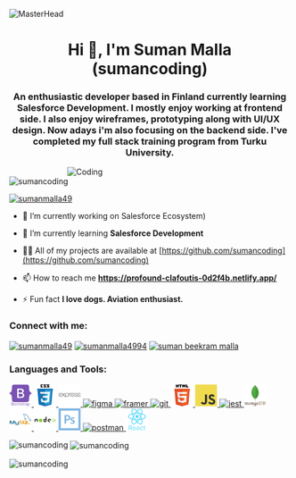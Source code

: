 
![MasterHead](https://media-exp1.licdn.com/dms/image/C5616AQEGnmeclBqRJw/profile-displaybackgroundimage-shrink_350_1400/0/1630030669451?e=1669852800&v=beta&t=_e6Rjoql-vZMy-x__1ZRfdzHHCKby4pbeHqBR4tOTWA)

<h1 align="center">Hi 👋, I'm Suman Malla (sumancoding)</h1>
<h3 align="center">An enthusiastic developer based in Finland currently learning Salesforce Development. I mostly enjoy working at frontend side. I also enjoy wireframes, prototyping along with UI/UX design. Now adays i'm also focusing on the backend side. I've completed my full stack training program from Turku University.</h3>
<img align="right" alt="Coding" width="400" src="https://camo.githubusercontent.com/cae12fddd9d6982901d82580bdf321d81fb299141098ca1c2d4891870827bf17/68747470733a2f2f6d69726f2e6d656469756d2e636f6d2f6d61782f313336302f302a37513379765349765f7430696f4a2d5a2e676966">

<p align="left"> <img src="https://komarev.com/ghpvc/?username=sumancoding&label=Profile%20views&color=0e75b6&style=flat" alt="sumancoding" /> </p>

<p align="left"> <a href="https://twitter.com/sumanmalla49" target="blank"><img src="https://img.shields.io/twitter/follow/sumanmalla49?logo=twitter&style=for-the-badge" alt="sumanmalla49" /></a> </p>

- 🔭 I’m currently working on Salesforce Ecosystem)

- 🌱 I’m currently learning **Salesforce Development**

- 👨‍💻 All of my projects are available at [https://github.com/sumancoding](https://github.com/sumancoding)

- 📫 How to reach me **https://profound-clafoutis-0d2f4b.netlify.app/**

- ⚡ Fun fact **I love dogs. Aviation enthusiast.**

<h3 align="left">Connect with me:</h3>
<p align="left">
<a href="https://twitter.com/sumanmalla49" target="blank"><img align="center" src="https://raw.githubusercontent.com/rahuldkjain/github-profile-readme-generator/master/src/images/icons/Social/twitter.svg" alt="sumanmalla49" height="30" width="40" /></a>
<a href="https://linkedin.com/in/sumanmalla4994" target="blank"><img align="center" src="https://raw.githubusercontent.com/rahuldkjain/github-profile-readme-generator/master/src/images/icons/Social/linked-in-alt.svg" alt="sumanmalla4994" height="30" width="40" /></a>
<a href="https://fb.com/suman beekram malla" target="blank"><img align="center" src="https://raw.githubusercontent.com/rahuldkjain/github-profile-readme-generator/master/src/images/icons/Social/facebook.svg" alt="suman beekram malla" height="30" width="40" /></a>
</p>

<h3 align="left">Languages and Tools:</h3>
<p align="left"> <a href="https://getbootstrap.com" target="_blank" rel="noreferrer"> <img src="https://raw.githubusercontent.com/devicons/devicon/master/icons/bootstrap/bootstrap-plain-wordmark.svg" alt="bootstrap" width="40" height="40"/> </a> <a href="https://www.w3schools.com/css/" target="_blank" rel="noreferrer"> <img src="https://raw.githubusercontent.com/devicons/devicon/master/icons/css3/css3-original-wordmark.svg" alt="css3" width="40" height="40"/> </a> <a href="https://expressjs.com" target="_blank" rel="noreferrer"> <img src="https://raw.githubusercontent.com/devicons/devicon/master/icons/express/express-original-wordmark.svg" alt="express" width="40" height="40"/> </a> <a href="https://www.figma.com/" target="_blank" rel="noreferrer"> <img src="https://www.vectorlogo.zone/logos/figma/figma-icon.svg" alt="figma" width="40" height="40"/> </a> <a href="https://www.framer.com/" target="_blank" rel="noreferrer"> <img src="https://www.vectorlogo.zone/logos/framer/framer-icon.svg" alt="framer" width="40" height="40"/> </a> <a href="https://git-scm.com/" target="_blank" rel="noreferrer"> <img src="https://www.vectorlogo.zone/logos/git-scm/git-scm-icon.svg" alt="git" width="40" height="40"/> </a> <a href="https://www.w3.org/html/" target="_blank" rel="noreferrer"> <img src="https://raw.githubusercontent.com/devicons/devicon/master/icons/html5/html5-original-wordmark.svg" alt="html5" width="40" height="40"/> </a> <a href="https://developer.mozilla.org/en-US/docs/Web/JavaScript" target="_blank" rel="noreferrer"> <img src="https://raw.githubusercontent.com/devicons/devicon/master/icons/javascript/javascript-original.svg" alt="javascript" width="40" height="40"/> </a> <a href="https://jestjs.io" target="_blank" rel="noreferrer"> <img src="https://www.vectorlogo.zone/logos/jestjsio/jestjsio-icon.svg" alt="jest" width="40" height="40"/> </a> <a href="https://www.mongodb.com/" target="_blank" rel="noreferrer"> <img src="https://raw.githubusercontent.com/devicons/devicon/master/icons/mongodb/mongodb-original-wordmark.svg" alt="mongodb" width="40" height="40"/> </a> <a href="https://www.mysql.com/" target="_blank" rel="noreferrer"> <img src="https://raw.githubusercontent.com/devicons/devicon/master/icons/mysql/mysql-original-wordmark.svg" alt="mysql" width="40" height="40"/> </a> <a href="https://nodejs.org" target="_blank" rel="noreferrer"> <img src="https://raw.githubusercontent.com/devicons/devicon/master/icons/nodejs/nodejs-original-wordmark.svg" alt="nodejs" width="40" height="40"/> </a> <a href="https://www.photoshop.com/en" target="_blank" rel="noreferrer"> <img src="https://raw.githubusercontent.com/devicons/devicon/master/icons/photoshop/photoshop-line.svg" alt="photoshop" width="40" height="40"/> </a> <a href="https://postman.com" target="_blank" rel="noreferrer"> <img src="https://www.vectorlogo.zone/logos/getpostman/getpostman-icon.svg" alt="postman" width="40" height="40"/> </a> <a href="https://reactjs.org/" target="_blank" rel="noreferrer"> <img src="https://raw.githubusercontent.com/devicons/devicon/master/icons/react/react-original-wordmark.svg" alt="react" width="40" height="40"/> </a> </p>

<p><img align="left" src="https://github-readme-stats.vercel.app/api/top-langs?username=sumancoding&show_icons=true&locale=en&layout=compact" alt="sumancoding" /></p>

<p>&nbsp;<img align="center" src="https://github-readme-stats.vercel.app/api?username=sumancoding&show_icons=true&locale=en" alt="sumancoding" /></p>

<p><img align="center" src="https://github-readme-streak-stats.herokuapp.com/?user=sumancoding&" alt="sumancoding" /></p>

